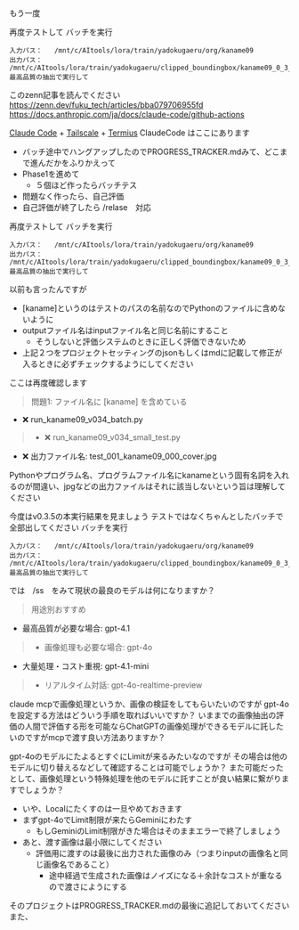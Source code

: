 もう一度

再度テストして
バッチを実行
```
入力パス：   /mnt/c/AItools/lora/train/yadokugaeru/org/kaname09
出力パス：   /mnt/c/AItools/lora/train/yadokugaeru/clipped_boundingbox/kaname09_0_3_3
最高品質の抽出で実行して
```



このzenn記事を読んでください
https://zenn.dev/fuku_tech/articles/bba079706955fd
https://docs.anthropic.com/ja/docs/claude-code/github-actions

[Claude Code](https://docs.anthropic.com/ja/docs/claude-code/overview) + [Tailscale](https://tailscale.com/) + [Termius](https://termius.com/index.html)
ClaudeCode はここにあります

* バッチ途中でハングアップしたのでPROGRESS_TRACKER.mdみて、どこまで進んだかをふりかえって
* Phase1を進めて
	* ５個ほど作ったらバッチテス
* 問題なく作ったら、自己評価
* 自己評価が終了したら /relase　対応



再度テストして
バッチを実行
```
入力パス：   /mnt/c/AItools/lora/train/yadokugaeru/org/kaname09
出力パス：   /mnt/c/AItools/lora/train/yadokugaeru/clipped_boundingbox/kaname09_0_3_4
最高品質の抽出で実行して
```


以前も言ったんですが
* [kaname]というのはテストのパスの名前なのでPythonのファイルに含めないように
* outputファイル名はinputファイル名と同じ名前にすること
	* そうしないと評価システムのときに正しく評価できないため
* 上記２つをプロジェクトセッティングのjsonもしくはmdに記載して修正が入るときに必ずチェックするようにしてください

ここは再度確認します
>  問題1: ファイル名に [kaname] を含めている
  - ❌ run_kaname09_v034_batch.py
>  - ❌ run_kaname09_v034_small_test.py
  - ❌ 出力ファイル名: test_001_kaname09_000_cover.jpg

Pythonやプログラム名、プログラムファイル名にkanameという固有名詞を入れるのが間違い、jpgなどの出力ファイルはそれに該当しないという旨は理解してください


今度はv0.3.5の本実行結果を見ましょう
テストではなくちゃんとしたバッチで全部出してください
バッチを実行
```
入力パス：   /mnt/c/AItools/lora/train/yadokugaeru/org/kaname09
出力パス：   /mnt/c/AItools/lora/train/yadokugaeru/clipped_boundingbox/kaname09_0_3_5
最高品質の抽出で実行して
```


では　/ss　をみて現状の最良のモデルは何になりますか？



>  用途別おすすめ
  - 最高品質が必要な場合: gpt-4.1
>  - 画像処理も必要な場合: gpt-4o
  - 大量処理・コスト重視: gpt-4.1-mini
>  - リアルタイム対話: gpt-4o-realtime-preview

claude mcpで画像処理というか、画像の検証をしてもらいたいのですが gpt-4oを設定する方法はどういう手順を取ればいいですか？
いままでの画像抽出の評価の人間で評価する形を可能ならChatGPTの画像処理ができるモデルに託したいのですがmcpで渡す良い方法ありますか？

gpt-4oのモデルにたよるとすぐにLimitが来るみたいなのですが
その場合は他のモデルに切り替えるなどして確認することは可能でしょうか？
また可能だったとして、画像処理という特殊処理を他のモデルに託すことが良い結果に繋がりますでしょうか？

* いや、Localにたくすのは一旦やめておきます
* まずgpt-4oでLimit制限が来たらGeminiにわたす
	* もしGeminiのLimit制限がきた場合はそのままエラーで終了しましょう
* あと、渡す画像は最小限にしてください
	* 評価用に渡すのは最後に出力された画像のみ（つまりinputの画像名と同じ画像名であること）
		* 途中経過で生成された画像はノイズになる＋余計なコストが重なるので渡さにようにする

そのプロジェクトはPROGRESS_TRACKER.mdの最後に追記しておいてください
また、

